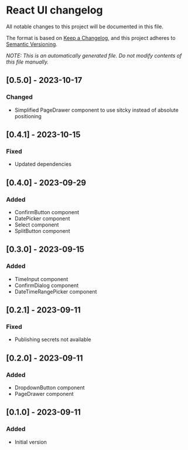 # React UI changelog

All notable changes to this project will be documented in this file.

The format is based on [Keep a Changelog](https://keepachangelog.com/en/1.1.0/),
and this project adheres to [Semantic Versioning](https://semver.org/spec/v2.0.0.html).

_NOTE: This is an automatically generated file. Do not modify contents of this file manually._

## [0.5.0] - 2023-10-17
### Changed
- Simplified PageDrawer component to use sitcky instead of absolute positioning

## [0.4.1] - 2023-10-15
### Fixed
- Updated dependencies

## [0.4.0] - 2023-09-29
### Added
- ConfirmButton component
- DatePicker component
- Select component
- SplitButton component

## [0.3.0] - 2023-09-15
### Added
- TimeInput component
- ConfirmDialog component
- DateTimeRangePicker component

## [0.2.1] - 2023-09-11
### Fixed
- Publishing secrets not available

## [0.2.0] - 2023-09-11
### Added
- DropdownButton component
- PageDrawer component

## [0.1.0] - 2023-09-11
### Added
- Initial version
